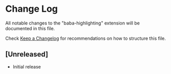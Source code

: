 # Change Log

All notable changes to the "baba-highlighting" extension will be documented in this file.

Check [Keep a Changelog](http://keepachangelog.com/) for recommendations on how to structure this file.

## [Unreleased]

- Initial release